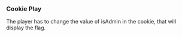 ### Cookie Play

The player has to change the value of isAdmin in the cookie, that will display the flag.